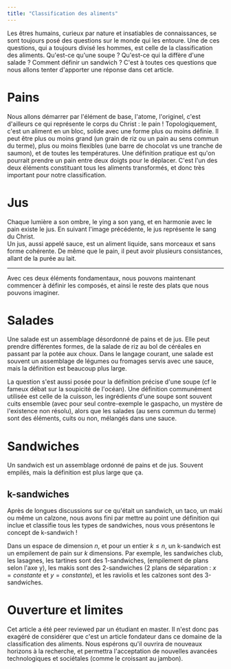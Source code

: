```yaml
---
title: "Classification des aliments"
---
```

Les êtres humains, curieux par nature et insatiables de connaissances, se sont toujours posé des questions sur le monde qui les entoure. Une de ces questions, qui a toujours divisé les hommes, est celle de la classification des aliments. Qu'est-ce qu'une soupe ? Qu'est-ce qui la diffère d'une salade ? Comment définir un sandwich ? C'est à toutes ces questions que nous allons tenter d'apporter une réponse dans cet article.
# Pains
Nous allons démarrer par l'élément de base, l'atome, l'originel, c'est d'ailleurs ce qui représente le corps du Christ : le pain ! Topologiquement, c'est un aliment en un bloc, solide avec une forme plus ou moins définie. Il peut être plus ou moins grand (un grain de riz ou un pain au sens commun du terme), plus ou moins flexibles (une barre de chocolat vs une tranche de saumon), et de toutes les températures. Une définition pratique est qu'on pourrait prendre un pain entre deux doigts pour le déplacer. C'est l'un des deux éléments constituant tous les aliments transformés, et donc très important pour notre classification.
# Jus
Chaque lumière a son ombre, le ying a son yang, et en harmonie avec le pain existe le jus. En suivant l'image précédente, le jus représente le sang du Christ.  
Un jus, aussi appelé sauce, est un aliment liquide, sans morceaux et sans forme cohérente. De même que le pain, il peut avoir plusieurs consistances, allant de la purée au lait.

---

Avec ces deux éléments fondamentaux, nous pouvons maintenant commencer à définir les composés, et ainsi le reste des plats que nous pouvons imaginer.
# Salades
Une salade est un assemblage désordonné de pains et de jus. Elle peut prendre différentes formes, de la salade de riz au bol de céréales en passant par la potée aux choux. Dans le langage courant, une salade est souvent un assemblage de légumes ou fromages servis avec une sauce, mais la définition est beaucoup plus large.

La question s'est aussi posée pour la définition précise d'une soupe (cf le fameux débat sur la soupicité de l'océan). Une définition communément utilisée est celle de la cuisson, les ingrédients d'une soupe sont souvent cuits ensemble (avec pour seul contre-exemple le gaspacho, un mystère de l'existence non résolu), alors que les salades (au sens commun du terme) sont des éléments, cuits ou non, mélangés dans une sauce.
# Sandwiches
Un sandwich est un assemblage ordonné de pains et de jus. Souvent empilés, mais la définition est plus large que ça. 
## k-sandwiches
Après de longues discussions sur ce qu'était un sandwich, un taco, un maki ou même un calzone, nous avons fini par mettre au point une définition qui inclue et classifie tous les types de sandwiches, nous vous présentons le concept de k-sandwich !

Dans un espace de dimension $n$, et pour un entier $k \leq n$, un k-sandwich est un empilement de pain sur $k$ dimensions. Par exemple, les sandwiches club, les lasagnes, les tartines sont des 1-sandwiches, (empilement de plans selon l'axe y), les makis sont des 2-sandwiches (2 plans de séparation : $x = constante$ et $y = constante$), et les raviolis et les calzones sont des 3-sandwiches.

# Ouverture et limites

Cet article a été peer reviewed par un étudiant en master. Il n'est donc pas exagéré de considérer que c'est un article fondateur dans ce domaine de la classification des aliments. Nous espérons qu'il ouvrira de nouveaux horizons à la recherche, et permettra l'acceptation de nouvelles avancées technologiques et sociétales (comme le croissant au jambon).